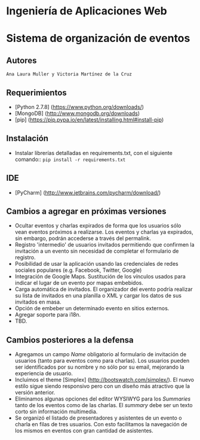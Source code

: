# Ingeniería de Aplicaciones Web
# Sistema de organización de eventos

## Autores
    Ana Laura Muller y Victoria Martínez de la Cruz

## Requerimientos
- [Python 2.7.8] (https://www.python.org/downloads/)
- [MongoDB] (http://www.mongodb.org/downloads)
- [pip] (https://pip.pypa.io/en/latest/installing.html#install-pip)

## Instalación

- Instalar librerías detalladas en requirements.txt, con el siguiente comando::
        `pip install -r requirements.txt`

## IDE
- [PyCharm] (http://www.jetbrains.com/pycharm/download/)

## Cambios a agregar en próximas versiones

- Ocultar eventos y charlas expirados de forma que los usuarios sólo vean eventos próximos a realizarse.
  Los eventos y charlas ya expirados, sin embargo, podrán accederse a través del permalink.
- Registro 'intermedio' de usuarios invitados permitiendo que confirmen la invitación a un evento sin
  necesidad de completar el formulario de registro.
- Posibilidad de usar la aplicación usando las credenciales de redes sociales populares (e.g. Facebook, Twitter, Google)
- Integración de Google Maps. Sustitución de los vínculos usados para indicar el lugar de un evento por mapas embebidos.
- Carga automática de invitados. El organizador del evento podría realizar su lista de invitados en una planilla o XML
  y cargar los datos de sus invitados en masa.
- Opción de embeber un determinado evento en sitios externos.
- Agregar soporte para i18n.
- TBD.

## Cambios posteriores a la defensa
- Agregamos un campo *Name* obligatorio al formulario de invitación de usuarios (tanto para eventos como para charlas).
  Los usuarios pueden ser identificados por su nombre y no sólo por su email, mejorando la experiencia de usuario.
- Incluimos el theme [Simplex] (http://bootswatch.com/simplex/). El nuevo estilo sigue siendo responsivo pero con un
  diseño más atractivo que la versión anterior.
- Eliminamos algunas opciones del editor WYSIWYG para los *Summaries* tanto de los eventos como de las charlas. El *summary*
  debe ser un texto corto sin información multimedia.
- Se organizó el listado de presentadores y asistentes de un evento o charla en filas de tres usuarios. Con esto facilitamos la
  navegación de los mismos en eventos con gran cantidad de asistentes.


